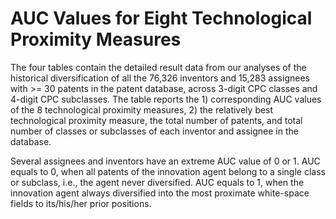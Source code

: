 # AUC Values for Eight Technological Proximity Measures
The four tables contain the detailed result data from our analyses of the historical diversification of all the 76,326 inventors and 15,283 assignees with >= 30 patents in the patent database, across 3-digit CPC classes and 4-digit CPC subclasses. The table reports the 1) corresponding AUC values of the 8 technological proximity measures, 2) the relatively best technological proximity measure, the total number of patents, and total number of classes or subclasses of each inventor and assignee in the database.

Several assignees and inventors have an extreme AUC value of 0 or 1. AUC equals to 0, when all patents of the innovation agent belong to a single class or subclass, i.e., the agent never diversified. AUC equals to 1, when the innovation agent always diversified into the most proximate white-space fields to its/his/her prior positions.

